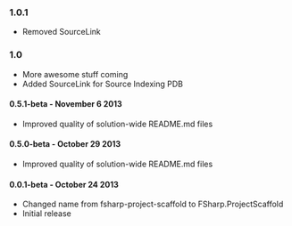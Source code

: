 ### 1.0.1
* Removed SourceLink

### 1.0 
* More awesome stuff coming
* Added SourceLink for Source Indexing PDB

#### 0.5.1-beta - November 6 2013
* Improved quality of solution-wide README.md files
 
#### 0.5.0-beta - October 29 2013
* Improved quality of solution-wide README.md files

#### 0.0.1-beta - October 24 2013
* Changed name from fsharp-project-scaffold to FSharp.ProjectScaffold
* Initial release

